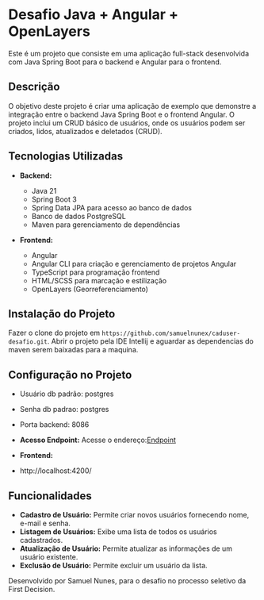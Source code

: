 # Desafio Java + Angular + OpenLayers

Este é um projeto que consiste em uma aplicação full-stack desenvolvida com Java Spring Boot para o backend e Angular para o frontend.

## Descrição

O objetivo deste projeto é criar uma aplicação de exemplo que demonstre a integração entre o backend Java Spring Boot e o frontend Angular. O projeto inclui um CRUD básico de usuários, onde os usuários podem ser criados, lidos, atualizados e deletados (CRUD).

## Tecnologias Utilizadas

- **Backend:**
  - Java 21
  - Spring Boot 3
  - Spring Data JPA para acesso ao banco de dados
  - Banco de dados PostgreSQL
  - Maven para gerenciamento de dependências
  
- **Frontend:**
  - Angular
  - Angular CLI para criação e gerenciamento de projetos Angular
  - TypeScript para programação frontend
  - HTML/SCSS para marcação e estilização
  - OpenLayers (Georreferenciamento)

## Instalação do Projeto

Fazer o clone do projeto em `https://github.com/samuelnunex/caduser-desafio.git`. 
Abrir o projeto pela IDE Intellij e aguardar as dependencias do maven serem baixadas para a maquina.


## Configuração no Projeto

- Usuário db padrão: postgres
- Senha db padrao: postgres

- Porta backend: 8086

- **Acesso Endpoint:**
Acesse o endereço:[Endpoint](http://localhost:8086/api/)

- **Frontend:**
- http://localhost:4200/
  

## Funcionalidades

- **Cadastro de Usuário:** Permite criar novos usuários fornecendo nome, e-mail e senha.
- **Listagem de Usuários:** Exibe uma lista de todos os usuários cadastrados.
- **Atualização de Usuário:** Permite atualizar as informações de um usuário existente.
- **Exclusão de Usuário:** Permite excluir um usuário da lista.

Desenvolvido por Samuel Nunes, para o desafio no processo seletivo da First Decision.

